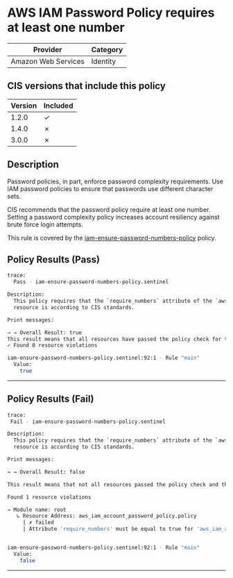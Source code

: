 # AWS IAM Password Policy requires at least one number

| Provider            | Category     |
|---------------------|--------------|
| Amazon Web Services | Identity     |

## CIS versions that include this policy

| Version | Included |
|---------|----------|
| 1.2.0   | &check;  |
| 1.4.0   | &cross;  |
| 3.0.0   | &cross;  |

## Description

Password policies, in part, enforce password complexity requirements. Use IAM password policies to ensure that passwords use different character sets.

CIS recommends that the password policy require at least one number. Setting a password complexity policy increases account resiliency against brute force login attempts.

This rule is covered by the [iam-ensure-password-numbers-policy](../../policies/iam-ensure-password-numbers-policy.sentinel) policy.

## Policy Results (Pass)
```bash
trace:
  Pass - iam-ensure-password-numbers-policy.sentinel

Description:
  This policy requires that the `require_numbers` attribute of the `aws_iam_account_password_policy` 
  resource is according to CIS standards.

Print messages:

→ → Overall Result: true
This result means that all resources have passed the policy check for the policy iam-ensure-password-numbers-policy.
✓ Found 0 resource violations

iam-ensure-password-numbers-policy.sentinel:92:1 - Rule "main"
  Value:
    true
```

---

## Policy Results (Fail)
```bash
trace:
 Fail - iam-ensure-password-numbers-policy.sentinel

Description:
  This policy requires that the `require_numbers` attribute of the `aws_iam_account_password_policy` 
  resource is according to CIS standards.

Print messages:

→ → Overall Result: false

This result means that not all resources passed the policy check and the protected behavior is not allowed for the policy iam-ensure-password-numbers-policy.

Found 1 resource violations

→ Module name: root
   ↳ Resource Address: aws_iam_account_password_policy.policy
     | ✗ failed
     | Attribute 'require_numbers' must be equal to true for 'aws_iam_account_password_policy' resources. Refer to https://docs.aws.amazon.com/securityhub/latest/userguide/iam-controls.html#iam-14 for more details.


iam-ensure-password-numbers-policy.sentinel:92:1 - Rule "main"
  Value:
    false
```

---